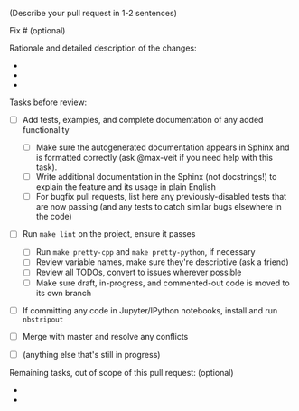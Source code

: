 (Describe your pull request in 1-2 sentences)

Fix # (optional)

Rationale and detailed description of the changes:

-
-
-

Tasks before review:

- [ ] Add tests, examples, and complete documentation of any added functionality
    - [ ] Make sure the autogenerated documentation appears in Sphinx and is
          formatted correctly (ask @max-veit if you need help with this task).
    - [ ] Write additional documentation in the Sphinx (not docstrings!) to
          explain the feature and its usage in plain English
    - [ ] For bugfix pull requests, list here any previously-disabled tests that
          are now passing (and any tests to catch similar bugs elsewhere in the
          code)
- [ ] Run `make lint` on the project, ensure it passes
    - [ ] Run `make pretty-cpp` and `make pretty-python`, if necessary
    - [ ] Review variable names, make sure they're descriptive (ask a friend)
    - [ ] Review all TODOs, convert to issues wherever possible
    - [ ] Make sure draft, in-progress, and commented-out code is moved to its
          own branch
- [ ] If committing any code in Jupyter/IPython notebooks, install and run `nbstripout`
- [ ] Merge with master and resolve any conflicts
- [ ] (anything else that's still in progress)


Remaining tasks, out of scope of this pull request: (optional)

-
-
